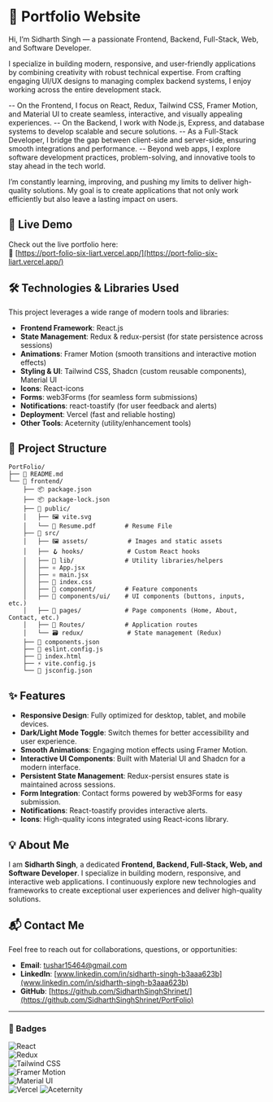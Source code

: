 # 🌟 Portfolio Website

Hi, I’m Sidharth Singh — a passionate Frontend, Backend, Full-Stack, Web, and Software Developer.

I specialize in building modern, responsive, and user-friendly applications by combining creativity with robust technical expertise. From crafting engaging UI/UX designs to managing complex backend systems, I enjoy working across the entire development stack.

-- On the Frontend, I focus on React, Redux, Tailwind CSS, Framer Motion, and Material UI to create seamless, interactive, and visually appealing experiences.
-- On the Backend, I work with Node.js, Express, and database systems to develop scalable and secure solutions.
-- As a Full-Stack Developer, I bridge the gap between client-side and server-side, ensuring smooth integrations and performance.
-- Beyond web apps, I explore software development practices, problem-solving, and innovative tools to stay ahead in the tech world.

I’m constantly learning, improving, and pushing my limits to deliver high-quality solutions. My goal is to create applications that not only work efficiently but also leave a lasting impact on users.

## 🚀 Live Demo

Check out the live portfolio here:  
🔗 [https://port-folio-six-liart.vercel.app/](https://port-folio-six-liart.vercel.app/)

## 🛠️ Technologies & Libraries Used

This project leverages a wide range of modern tools and libraries:

- **Frontend Framework**: React.js  
- **State Management**: Redux & redux-persist (for state persistence across sessions)  
- **Animations**: Framer Motion (smooth transitions and interactive motion effects)  
- **Styling & UI**: Tailwind CSS, Shadcn (custom reusable components), Material UI  
- **Icons**: React-icons  
- **Forms**: web3Forms (for seamless form submissions)  
- **Notifications**: react-toastify (for user feedback and alerts)  
- **Deployment**: Vercel (fast and reliable hosting)  
- **Other Tools**: Aceternity (utility/enhancement tools)

## 📁 Project Structure

```
PortFolio/
├── 📄 README.md
└── 📁 frontend/
    ├── 📦 package.json
    ├── 📦 package-lock.json
    ├── 📁 public/
    │   ├── 🖼️ vite.svg
    │   └── 📄 Resume.pdf        # Resume File
    ├── 📁 src/
    │   ├── 🖼️ assets/           # Images and static assets
    │   ├── 🪝 hooks/            # Custom React hooks
    │   ├── 🧩 lib/              # Utility libraries/helpers
    │   ├── ⚛️ App.jsx
    │   ├── ⚛️ main.jsx
    │   ├── 🎨 index.css
    │   ├── 🧩 component/        # Feature components
    │   ├── 🧱 components/ui/    # UI components (buttons, inputs, etc.)
    │   ├── 📄 pages/            # Page components (Home, About, Contact, etc.)
    │   ├── 🔀 Routes/           # Application routes
    │   └── 🗃️ redux/            # State management (Redux)
    ├── 📄 components.json
    ├── 🧹 eslint.config.js
    ├── 📝 index.html
    ├── ⚡ vite.config.js
    └── 🧭 jsconfig.json
```

## ✨ Features

- **Responsive Design**: Fully optimized for desktop, tablet, and mobile devices.  
- **Dark/Light Mode Toggle**: Switch themes for better accessibility and user experience.  
- **Smooth Animations**: Engaging motion effects using Framer Motion.  
- **Interactive UI Components**: Built with Material UI and Shadcn for a modern interface.  
- **Persistent State Management**: Redux-persist ensures state is maintained across sessions.  
- **Form Integration**: Contact forms powered by web3Forms for easy submission.  
- **Notifications**: React-toastify provides interactive alerts.  
- **Icons**: High-quality icons integrated using React-icons library.

## 💡 About Me

I am **Sidharth Singh**, a dedicated **Frontend, Backend, Full-Stack, Web, and Software Developer**. I specialize in building modern, responsive, and interactive web applications. I continuously explore new technologies and frameworks to create exceptional user experiences and deliver high-quality solutions.

## 📬 Contact Me

Feel free to reach out for collaborations, questions, or opportunities:

- **Email**: [tushar15464@gmail.com](mailto:tushar15464@gmail.com)  
- **LinkedIn**: [www.linkedin.com/in/sidharth-singh-b3aaa623b](www.linkedin.com/in/sidharth-singh-b3aaa623b)  
- **GitHub**: [https://github.com/SidharthSinghShrinet/](https://github.com/SidharthSinghShrinet/PortFolio)

---

### 🔖 Badges

![React](https://img.shields.io/badge/React-61DAFB?style=for-the-badge&logo=react&logoColor=black)  
![Redux](https://img.shields.io/badge/Redux-764ABC?style=for-the-badge&logo=redux&logoColor=white)  
![Tailwind CSS](https://img.shields.io/badge/Tailwind%20CSS-38B2AC?style=for-the-badge&logo=tailwind-css&logoColor=white)  
![Framer Motion](https://img.shields.io/badge/Framer%20Motion-0055FF?style=for-the-badge)  
![Material UI](https://img.shields.io/badge/Material%20UI-0081CB?style=for-the-badge&logo=material-ui&logoColor=white)  
![Vercel](https://img.shields.io/badge/Vercel-000000?style=for-the-badge&logo=vercel&logoColor=white)
![Aceternity](https://img.shields.io/badge/Aceternity_UI-00BFFF?style=for-the-badge&logo=aceternity&logoColor=white)

